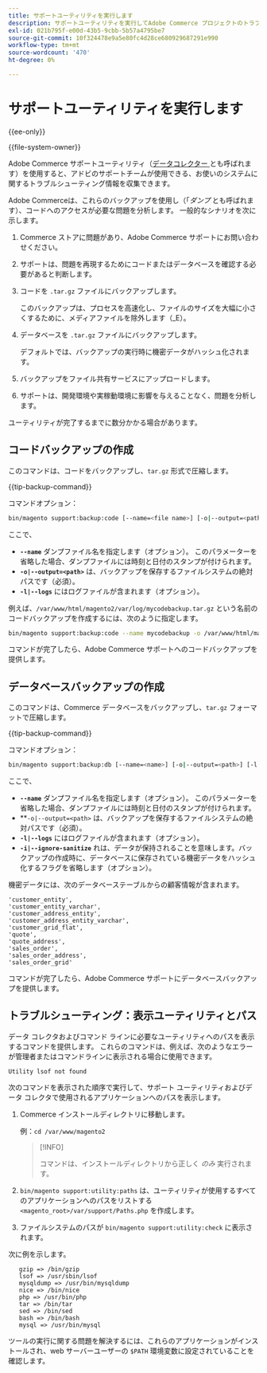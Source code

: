 ```yaml
---
title: サポートユーティリティを実行します
description: サポートユーティリティを実行してAdobe Commerce プロジェクトのトラブルシューティングを行う方法について説明します。 組み込みの診断ツールとサポートツールを確認します。
exl-id: 021b795f-e00d-43b5-9cbb-5b57a4795be7
source-git-commit: 10f324478e9a5e80fc4d28ce680929687291e990
workflow-type: tm+mt
source-wordcount: '470'
ht-degree: 0%

---
```


# サポートユーティリティを実行します

{{ee-only}}

{{file-system-owner}}

Adobe Commerce サポートユーティリティ（[&#x200B; データコレクター &#x200B;](https://experienceleague.adobe.com/en/docs/commerce-admin/systems/tools/support#data-collector) とも呼ばれます）を使用すると、アドビのサポートチームが使用できる、お使いのシステムに関するトラブルシューティング情報を収集できます。

Adobe Commerceは、これらのバックアップを使用し（「_ダンプ_ とも呼ばれます）、コードへのアクセスが必要な問題を分析します。 一般的なシナリオを次に示します。

1. Commerce ストアに問題があり、Adobe Commerce サポートにお問い合わせください。
1. サポートは、問題を再現するためにコードまたはデータベースを確認する必要があると判断します。
1. コードを `.tar.gz` ファイルにバックアップします。

   このバックアップは、プロセスを高速化し、ファイルのサイズを大幅に小さくするために、メディアファイルを除外します（_E）。

1. データベースを `.tar.gz` ファイルにバックアップします。

   デフォルトでは、バックアップの実行時に機密データがハッシュ化されます。

1. バックアップをファイル共有サービスにアップロードします。
1. サポートは、開発環境や実稼動環境に影響を与えることなく、問題を分析します。

ユーティリティが完了するまでに数分かかる場合があります。

## コードバックアップの作成

このコマンドは、コードをバックアップし、`tar.gz` 形式で圧縮します。

{{tip-backup-command}}

コマンドオプション：

```bash
bin/magento support:backup:code [--name=<file name>] [-o|--output=<path>] [-l|--logs]
```

ここで、

- **`--name`** ダンプファイル名を指定します（オプション）。 このパラメーターを省略した場合、ダンプファイルには時刻と日付のスタンプが付けられます。
- **`-o|--output=<path>`** は、バックアップを保存するファイルシステムの絶対パスです（必須）。
- **`-l|--logs`** にはログファイルが含まれます（オプション）。

例えば、`/var/www/html/magento2/var/log/mycodebackup.tar.gz` という名前のコードバックアップを作成するには、次のように指定します。

```bash
bin/magento support:backup:code --name mycodebackup -o /var/www/html/magento2/var/log
```

コマンドが完了したら、Adobe Commerce サポートへのコードバックアップを提供します。

## データベースバックアップの作成

このコマンドは、Commerce データベースをバックアップし、`tar.gz` フォーマットで圧縮します。

{{tip-backup-command}}

コマンドオプション：

```bash
bin/magento support:backup:db [--name=<name>] [-o|--output=<path>] [-l|--logs] [-i|--ignore-sanitize]
```

ここで、

- **`--name`** ダンプファイル名を指定します（オプション）。 このパラメーターを省略した場合、ダンプファイルには時刻と日付のスタンプが付けられます。
- **`-o|--output=<path>` は、バックアップを保存するファイルシステムの絶対パスです（必須）。
- **`-l|--logs`** にはログファイルが含まれます（オプション）。
- **`-i|--ignore-sanitize`** れは、データが保持されることを意味します。バックアップの作成時に、データベースに保存されている機密データをハッシュ化するフラグを省略します（オプション）。

機密データには、次のデータベーステーブルからの顧客情報が含まれます。

```
'customer_entity',
'customer_entity_varchar',
'customer_address_entity',
'customer_address_entity_varchar',
'customer_grid_flat',
'quote',
'quote_address',
'sales_order',
'sales_order_address',
'sales_order_grid'
```

コマンドが完了したら、Adobe Commerce サポートにデータベースバックアップを提供します。

## トラブルシューティング：表示ユーティリティとパス

データ コレクタおよびコマンド ラインに必要なユーティリティへのパスを表示するコマンドを提供します。 これらのコマンドは、例えば、次のようなエラーが管理者またはコマンドラインに表示される場合に使用できます。

```
Utility lsof not found
```

次のコマンドを表示された順序で実行して、サポート ユーティリティおよびデータ コレクタで使用されるアプリケーションへのパスを表示します。

1. Commerce インストールディレクトリに移動します。

   例：`cd /var/www/magento2`

   >[!INFO]
   >
   >コマンドは、インストールディレクトリから正しく _のみ_ 実行されます。

1. `bin/magento support:utility:paths` は、ユーティリティが使用するすべてのアプリケーションへのパスをリストする `<magento_root>/var/support/Paths.php` を作成します。
1. ファイルシステムのパスが `bin/magento support:utility:check` に表示されます。

次に例を示します。

```
   gzip => /bin/gzip
   lsof => /usr/sbin/lsof
   mysqldump => /usr/bin/mysqldump
   nice => /bin/nice
   php => /usr/bin/php
   tar => /bin/tar
   sed => /bin/sed
   bash => /bin/bash
   mysql => /usr/bin/mysql
```

ツールの実行に関する問題を解決するには、これらのアプリケーションがインストールされ、web サーバーユーザーの `$PATH` 環境変数に設定されていることを確認します。
